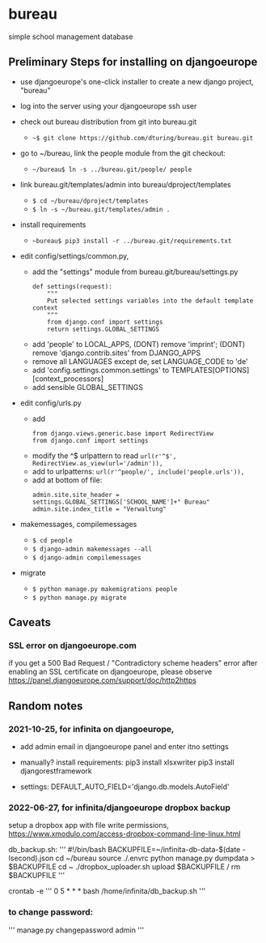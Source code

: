 # bureau
simple school management database


## Preliminary Steps for installing on djangoeurope

- use djangoeurope's one-click installer to create a new django project, "bureau"

- log into the server using your djangoeurope ssh user

- check out bureau distribution from git into bureau.git
	- ```~$ git clone https://github.com/dturing/bureau.git bureau.git```

- go to ~/bureau, link the people module from the git checkout:
	- ```~/bureau$ ln -s ../bureau.git/people/ people```

- link bureau.git/templates/admin into bureau/dproject/templates
	- ```$ cd ~/bureau/dproject/templates```
	- ```$ ln -s ~/bureau.git/templates/admin .```

- install requirements
    - ```~bureau$ pip3 install -r ../bureau.git/requirements.txt```

- edit config/settings/common.py,

	- add the "settings" module from bureau.git/bureau/settings.py
		```
		def settings(request):
		    """
		    Put selected settings variables into the default template context
		    """
		    from django.conf import settings
		    return settings.GLOBAL_SETTINGS
		```
	- add 'people' to LOCAL_APPS, 
		(DONT) remove 'imprint'; 
		(DONT) remove 'django.contrib.sites' from DJANGO_APPS
	- remove all LANGUAGES except de, set LANGUAGE_CODE to 'de'
	- add 'config.settings.common.settings' to TEMPLATES[OPTIONS][context_processors]
	- add sensible GLOBAL_SETTINGS

- edit config/urls.py
	- add
		```
		from django.views.generic.base import RedirectView
		from django.conf import settings
		```
	- modify the ^$ urlpattern to read
		```url(r'^$', RedirectView.as_view(url='/admin')),```
	- add to urlpatterns:
		```url(r'^people/', include('people.urls')),```
	- add at bottom of file:
		```
		admin.site.site_header = settings.GLOBAL_SETTINGS['SCHOOL_NAME']+" Bureau"
		admin.site.index_title = "Verwaltung"
		```


- makemessages, compilemessages
	- ```$ cd people```
	- ```$ django-admin makemessages --all```
	- ```$ django-admin compilemessages```

- migrate
	- ```$ python manage.py makemigrations people```
	- ```$ python manage.py migrate```


## Caveats

### SSL error on djangoeurope.com

if you get a 500 Bad Request / "Contradictory scheme headers" error after enabling an SSL certificate on djangoeurope, please observe https://panel.djangoeurope.com/support/doc/http2https


## Random notes

### 2021-10-25, for infinita on djangoeurope,

- add admin email in djangoeurope panel and enter itno settings
- manually? install requirements:
	pip3 install xlsxwriter
	pip3 install djangorestframework

- settings: 
   DEFAULT_AUTO_FIELD='django.db.models.AutoField'

### 2022-06-27, for infinita/djangoeurope dropbox backup

setup a dropbox app with file write permissions,
https://www.xmodulo.com/access-dropbox-command-line-linux.html

db_backup.sh:
'''
#!/bin/bash
BACKUPFILE=~/infinita-db-data-$(date -Isecond).json
cd ~/bureau
source ./.envrc
python manage.py dumpdata > $BACKUPFILE
cd ~
./dropbox_uploader.sh upload $BACKUPFILE /
rm $BACKUPFILE
'''

crontab -e
'''
0 5 * * * bash /home/infinita/db_backup.sh
'''


### to change password:

'''
manage.py changepassword admin
'''

